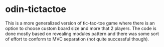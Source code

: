 # odin-tictactoe
This is a more generalized version of tic-tac-toe game where there is an option to choose custom board size and more that 2 players.
The code is done mostly based on revealing modules pattern and there was some sort of effort to conform to MVC separation (not quite successful though).
